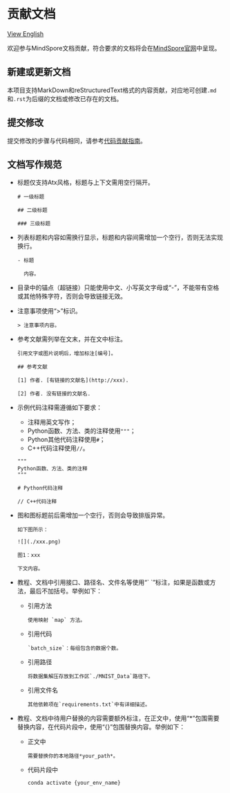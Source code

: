 ﻿# 贡献文档

[View English](./CONTRIBUTING_DOC.md)

欢迎参与MindSpore文档贡献，符合要求的文档将会在[MindSpore官网](http://www.mindspore.cn)中呈现。

## 新建或更新文档

本项目支持MarkDown和reStructuredText格式的内容贡献，对应地可创建```.md```和```.rst```为后缀的文档或修改已存在的文档。

## 提交修改

提交修改的步骤与代码相同，请参考[代码贡献指南](https://gitee.com/mindspore/mindspore/blob/master/CONTRIBUTING.md)。

## 文档写作规范

- 标题仅支持Atx风格，标题与上下文需用空行隔开。

  ```
  # 一级标题

  ## 二级标题

  ### 三级标题
  ```

- 列表标题和内容如需换行显示，标题和内容间需增加一个空行，否则无法实现换行。

  ```
  - 标题

    内容。
  ```

- 目录中的锚点（超链接）只能使用中文、小写英文字母或“-”，不能带有空格或其他特殊字符，否则会导致链接无效。

- 注意事项使用“>”标识。

  ```
  > 注意事项内容。
  ```  

- 参考文献需列举在文末，并在文中标注。
  
  ```
  引用文字或图片说明后，增加标注[编号]。

  ## 参考文献

  [1] 作者. [有链接的文献名](http://xxx).
  
  [2] 作者. 没有链接的文献名.
  ```

- 示例代码注释需遵循如下要求：

  - 注释用英文写作；
  - Python函数、方法、类的注释使用```"""```；
  - Python其他代码注释使用```#```；
  - C++代码注释使用```//```。

  ```
  """
  Python函数、方法、类的注释
  """

  # Python代码注释

  // C++代码注释

  ```

- 图和图标题前后需增加一个空行，否则会导致排版异常。

   ```
  如下图所示：

  ![](./xxx.png)

  图1：xxx

  下文内容。
  ```

- 教程、文档中引用接口、路径名、文件名等使用“\` \`”标注，如果是函数或方法，最后不加括号。举例如下：
  
  - 引用方法
  
    ```
    使用映射 `map` 方法。
    ```
    
  - 引用代码
   
    ```
    `batch_size`：每组包含的数据个数。
    ```

  - 引用路径
  
    ```
    将数据集解压存放到工作区`./MNIST_Data`路径下。
    ```

  - 引用文件名
    
    ```
    其他依赖项在`requirements.txt`中有详细描述。
    ```

- 教程、文档中待用户替换的内容需要额外标注，在正文中，使用“*”包围需要替换内容，在代码片段中，使用“{}”包围替换内容。举例如下：
  
  - 正文中

    ```
    需要替换你的本地路径*your_path*。
    ```
  
  - 代码片段中

    ```
    conda activate {your_env_name}
    ```
